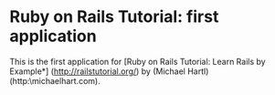 # Ruby on Rails Tutorial: first application

This is the first application for
[Ruby on Rails Tutorial: Learn Rails by Example*] (http://railstutorial.org/) by (Michael Hartl) (http:\\michaelhart.com).
